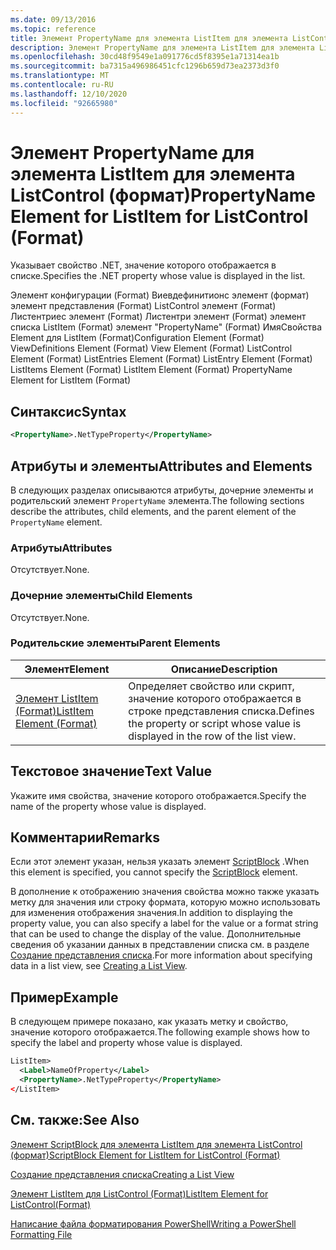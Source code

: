 ```yaml
---
ms.date: 09/13/2016
ms.topic: reference
title: Элемент PropertyName для элемента ListItem для элемента ListControl (формат)
description: Элемент PropertyName для элемента ListItem для элемента ListControl (формат)
ms.openlocfilehash: 30cd48f9549e1a091776cd5f8395e1a71314ea1b
ms.sourcegitcommit: ba7315a496986451cfc1296b659d73ea2373d3f0
ms.translationtype: MT
ms.contentlocale: ru-RU
ms.lasthandoff: 12/10/2020
ms.locfileid: "92665980"
---
```

# <a name="propertyname-element-for-listitem-for-listcontrol-format"></a><span data-ttu-id="8927f-103">Элемент PropertyName для элемента ListItem для элемента ListControl (формат)</span><span class="sxs-lookup"><span data-stu-id="8927f-103">PropertyName Element for ListItem for ListControl (Format)</span></span>

<span data-ttu-id="8927f-104">Указывает свойство .NET, значение которого отображается в списке.</span><span class="sxs-lookup"><span data-stu-id="8927f-104">Specifies the .NET property whose value is displayed in the list.</span></span>

<span data-ttu-id="8927f-105">Элемент конфигурации (Format) Виевдефинитионс элемент (формат) элемент представления (Format) ListControl элемент (Format) Листентриес элемент (Format) Листентри элемент (Format) элемент списка ListItem (Format) элемент "PropertyName" (Format) ИмяСвойства Element для ListItem (Format)</span><span class="sxs-lookup"><span data-stu-id="8927f-105">Configuration Element (Format) ViewDefinitions Element (Format) View Element (Format) ListControl Element (Format) ListEntries Element (Format) ListEntry Element (Format) ListItems Element (Format) ListItem Element (Format) PropertyName Element for ListItem (Format)</span></span>

## <a name="syntax"></a><span data-ttu-id="8927f-106">Синтаксис</span><span class="sxs-lookup"><span data-stu-id="8927f-106">Syntax</span></span>

```xml
<PropertyName>.NetTypeProperty</PropertyName>
```

## <a name="attributes-and-elements"></a><span data-ttu-id="8927f-107">Атрибуты и элементы</span><span class="sxs-lookup"><span data-stu-id="8927f-107">Attributes and Elements</span></span>

<span data-ttu-id="8927f-108">В следующих разделах описываются атрибуты, дочерние элементы и родительский элемент `PropertyName` элемента.</span><span class="sxs-lookup"><span data-stu-id="8927f-108">The following sections describe the attributes, child elements, and the parent element of the `PropertyName` element.</span></span>

### <a name="attributes"></a><span data-ttu-id="8927f-109">Атрибуты</span><span class="sxs-lookup"><span data-stu-id="8927f-109">Attributes</span></span>

<span data-ttu-id="8927f-110">Отсутствует.</span><span class="sxs-lookup"><span data-stu-id="8927f-110">None.</span></span>

### <a name="child-elements"></a><span data-ttu-id="8927f-111">Дочерние элементы</span><span class="sxs-lookup"><span data-stu-id="8927f-111">Child Elements</span></span>

<span data-ttu-id="8927f-112">Отсутствует.</span><span class="sxs-lookup"><span data-stu-id="8927f-112">None.</span></span>

### <a name="parent-elements"></a><span data-ttu-id="8927f-113">Родительские элементы</span><span class="sxs-lookup"><span data-stu-id="8927f-113">Parent Elements</span></span>

|<span data-ttu-id="8927f-114">Элемент</span><span class="sxs-lookup"><span data-stu-id="8927f-114">Element</span></span>|<span data-ttu-id="8927f-115">Описание</span><span class="sxs-lookup"><span data-stu-id="8927f-115">Description</span></span>|
|-------------|-----------------|
|[<span data-ttu-id="8927f-116">Элемент ListItem (Format)</span><span class="sxs-lookup"><span data-stu-id="8927f-116">ListItem Element (Format)</span></span>](./listitem-element-for-listitems-for-listcontrol-format.md)|<span data-ttu-id="8927f-117">Определяет свойство или скрипт, значение которого отображается в строке представления списка.</span><span class="sxs-lookup"><span data-stu-id="8927f-117">Defines the property or script whose value is displayed in the row of the list view.</span></span>|

## <a name="text-value"></a><span data-ttu-id="8927f-118">Текстовое значение</span><span class="sxs-lookup"><span data-stu-id="8927f-118">Text Value</span></span>

<span data-ttu-id="8927f-119">Укажите имя свойства, значение которого отображается.</span><span class="sxs-lookup"><span data-stu-id="8927f-119">Specify the name of the property whose value is displayed.</span></span>

## <a name="remarks"></a><span data-ttu-id="8927f-120">Комментарии</span><span class="sxs-lookup"><span data-stu-id="8927f-120">Remarks</span></span>

<span data-ttu-id="8927f-121">Если этот элемент указан, нельзя указать элемент [ScriptBlock](./scriptblock-element-for-listitem-for-listcontrol-format.md) .</span><span class="sxs-lookup"><span data-stu-id="8927f-121">When this element is specified, you cannot specify the [ScriptBlock](./scriptblock-element-for-listitem-for-listcontrol-format.md) element.</span></span>

<span data-ttu-id="8927f-122">В дополнение к отображению значения свойства можно также указать метку для значения или строку формата, которую можно использовать для изменения отображения значения.</span><span class="sxs-lookup"><span data-stu-id="8927f-122">In addition to displaying the property value, you can also specify a label for the value or a format string that can be used to change the display of the value.</span></span> <span data-ttu-id="8927f-123">Дополнительные сведения об указании данных в представлении списка см. в разделе [Создание представления списка](./creating-a-list-view.md).</span><span class="sxs-lookup"><span data-stu-id="8927f-123">For more information about specifying data in a list view, see [Creating a List View](./creating-a-list-view.md).</span></span>

## <a name="example"></a><span data-ttu-id="8927f-124">Пример</span><span class="sxs-lookup"><span data-stu-id="8927f-124">Example</span></span>

<span data-ttu-id="8927f-125">В следующем примере показано, как указать метку и свойство, значение которого отображается.</span><span class="sxs-lookup"><span data-stu-id="8927f-125">The following example shows how to specify the label and property whose value is displayed.</span></span>

```xml
ListItem>
  <Label>NameOfProperty</Label>
  <PropertyName>.NetTypeProperty</PropertyName>
</ListItem>

```

## <a name="see-also"></a><span data-ttu-id="8927f-126">См. также:</span><span class="sxs-lookup"><span data-stu-id="8927f-126">See Also</span></span>

[<span data-ttu-id="8927f-127">Элемент ScriptBlock для элемента ListItem для элемента ListControl (формат)</span><span class="sxs-lookup"><span data-stu-id="8927f-127">ScriptBlock Element for ListItem for ListControl (Format)</span></span>](./scriptblock-element-for-listitem-for-listcontrol-format.md)

[<span data-ttu-id="8927f-128">Создание представления списка</span><span class="sxs-lookup"><span data-stu-id="8927f-128">Creating a List View</span></span>](./creating-a-list-view.md)

[<span data-ttu-id="8927f-129">Элемент ListItem для ListControl (Format)</span><span class="sxs-lookup"><span data-stu-id="8927f-129">ListItem Element for ListControl(Format)</span></span>](./listitem-element-for-listitems-for-listcontrol-format.md)

[<span data-ttu-id="8927f-130">Написание файла форматирования PowerShell</span><span class="sxs-lookup"><span data-stu-id="8927f-130">Writing a PowerShell Formatting File</span></span>](./writing-a-powershell-formatting-file.md)
